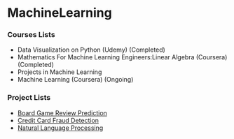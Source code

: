 # MachineLearning

### Courses Lists
- Data Visualization on Python (Udemy) (Completed)
- Mathematics For Machine Learning Engineers:Linear Algebra (Coursera) (Completed)
- Projects in Machine Learning
- Machine Learning (Coursera) (Ongoing)


### Project Lists
- [Board Game Review Prediction](https://github.com/imShakil/MachineLearning/blob/master/Projects/Board%20Game%20Review%20Prediction/Board%20game%20review%20prediction%20using%20Machine%20Algorithm.ipynb)
- [Credit Card Fraud Detection](https://github.com/imShakil/MachineLearning/blob/master/Projects/Credit%20Card%20Fraud%20Detection/Credit%20Card%20Fraud%20Detection.ipynb)
- [Natural Language Processing](https://github.com/imShakil/MachineLearning/blob/master/Projects/Natural%20Language%20Processing/Natural%20Language%20Processing.ipynb)

